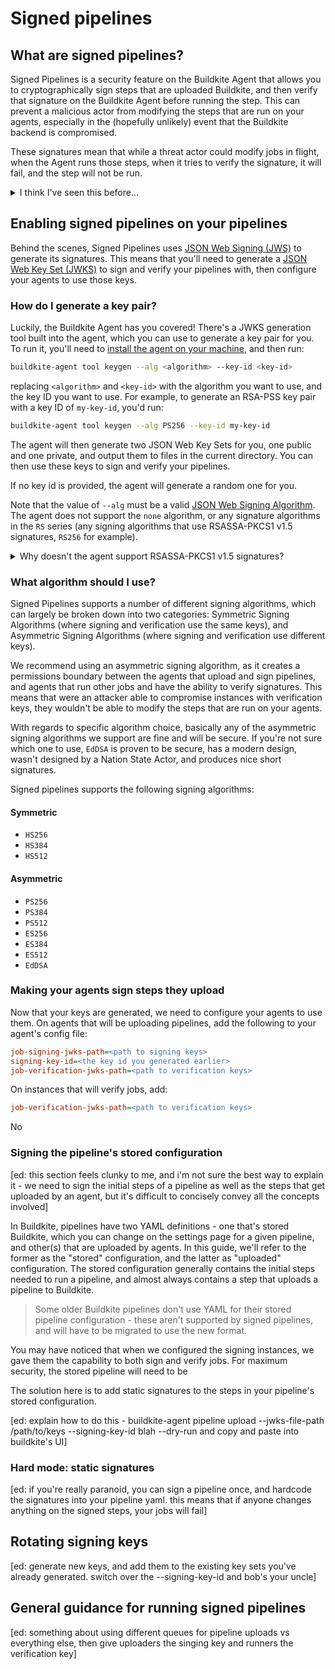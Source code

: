 # Signed pipelines

## What are signed pipelines?

Signed Pipelines is a security feature on the Buildkite Agent that allows you to cryptographically sign steps that are uploaded Buildkite, and then verify that signature on the Buildkite Agent before running the step. This can prevent a malicious actor from modifying the steps that are run on your agents, especially in the (hopefully unlikely) event that the Buildkite backend is compromised.

These signatures mean that while a threat actor could modify jobs in flight, when the Agent runs those steps, when it tries to verify the signature, it will fail, and the step will not be run.

<details>
  <summary>I think I've seen this before...</summary>
  This work is inspired by the older <a href="https://github.com/buildkite/buildkite-signed-pipeline"><code>buildkite-signed-pipeline</code></a> tool, which was a tool you could add to your agent instances. It had a similar idea - signing steps before they're uploaded to Buildkite, then verifying them when they're run. However, it had a number of limitations, including:
  <ul>
    <li>It had to be installed on every agent instance, leading to more configuration</li>
    <li>It only supported symmetric HS256 signatures, meaning that every verifier could also sign uploads</li>
    <li>It couldn't sign matrix steps</li>
  </ul>

  This newer version of pipeline signing is built right into the agent, and addresses all of these limitations. Being built into the agent, it's easier to configure and use.

  Many thanks to Seek.com.au, who we collaborated with on the older version of the tool, and who have been instrumental in the development of this newer version.
</details>

## Enabling signed pipelines on your pipelines

Behind the scenes, Signed Pipelines uses [JSON Web Signing (JWS)](https://datatracker.ietf.org/doc/html/rfc7797) to generate its signatures. This means that you'll need to generate a [JSON Web Key Set (JWKS)](https://datatracker.ietf.org/doc/html/rfc7517) to sign and verify your pipelines with, then configure your agents to use those keys.

### How do I generate a key pair?

Luckily, the Buildkite Agent has you covered! There's a JWKS generation tool built into the agent, which you can use to generate a key pair for you. To run it, you'll need to [install the agent on your machine](/docs/agent/v3/installation), and then run:
```bash
buildkite-agent tool keygen --alg <algorithm> --key-id <key-id>
```

replacing `<algorithm>` and `<key-id>` with the algorithm you want to use, and the key ID you want to use. For example, to generate an RSA-PSS key pair with a key ID of `my-key-id`, you'd run:
```bash
buildkite-agent tool keygen --alg PS256 --key-id my-key-id
```

The agent will then generate two JSON Web Key Sets for you, one public and one private, and output them to files in the current directory. You can then use these keys to sign and verify your pipelines.

If no key id is provided, the agent will generate a random one for you.

Note that the value of `--alg` must be a valid [JSON Web Signing Algorithm](https://datatracker.ietf.org/doc/html/rfc7518#section-3). The agent does not support the `none` algorithm, or any signature algorithms in the `RS` series (any signing algorithms that use RSASSA-PKCS1 v1.5 signatures, `RS256` for example).

<details>
  <summary>Why doesn't the agent support RSASSA-PKCS1 v1.5 signatures?</summary>
  In short, it's because RSASSA-PKCS1 v1.5 signatures are generally regarded to be less secure than the newer RSA-PSS signatures. While RSASSA-PKCS1 v1.5 signatures are still largely known to be relatively secure, we want to encourage our users to use the most secure algorithms possible, so when using RSA keys, we only support RSA-PSS signatures. We also recommend looking into ECDSA and EdDSA signatures, which are generally regarded to be more secure than RSA signatures.
</details>

### What algorithm should I use?

Signed Pipelines supports a number of different signing algorithms, which can largely be broken down into two categories: Symmetric Signing Algorithms (where signing and verification use the same keys), and Asymmetric Signing Algorithms (where signing and verification use different keys).

We recommend using an asymmetric signing algorithm, as it creates a permissions boundary between the agents that upload and sign pipelines, and agents that run other jobs and have the ability to verify signatures. This means that were an attacker able to compromise instances with verification keys, they wouldn't be able to modify the steps that are run on your agents.

With regards to specific algorithm choice, basically any of the asymmetric signing algorithms we support are fine and will be secure. If you're not sure which one to use, `EdDSA` is proven to be secure, has a modern design, wasn't designed by a Nation State Actor, and produces nice short signatures.

Signed pipelines supports the following signing algorithms:

#### Symmetric
- `HS256`
- `HS384`
- `HS512`

#### Asymmetric
- `PS256`
- `PS384`
- `PS512`
- `ES256`
- `ES384`
- `ES512`
- `EdDSA`

### Making your agents sign steps they upload 

Now that your keys are generated, we need to configure your agents to use them. On agents that will be uploading pipelines, add the following to your agent's config file:
```ini
job-signing-jwks-path=<path to signing keys>
signing-key-id=<the key id you generated earlier>
job-verification-jwks-path=<path to verification keys>
```

On instances that will verify jobs, add:
```ini
job-verification-jwks-path=<path to verification keys>
```

No

### Signing the pipeline's stored configuration

[ed: this section feels clunky to me, and i'm not sure the best way to explain it - we need to sign the initial steps of a pipeline as well as the steps that get uploaded by an agent, but it's difficult to concisely convey all the concepts involved]

In Buildkite, pipelines have two YAML definitions - one that's stored Buildkite, which you can change on the settings page for a given pipeline, and other(s) that are uploaded by agents. In this guide, we'll refer to the former as the "stored" configuration, and the latter as "uploaded" configuration. The stored configuration generally contains the initial steps needed to run a pipeline, and almost always contains a step that uploads a pipeline to Buildkite.

> Some older Buildkite pipelines don't use YAML for their stored pipeline configuration - these aren't supported by signed pipelines, and will have to be migrated to use the new format.

You may have noticed that when we configured the signing instances, we gave them the capability to both sign and verify jobs. For maximum security, the stored pipeline will need to be

The solution here is to add static signatures to the steps in your pipeline's stored configuration.

[ed: explain how to do this - buildkite-agent pipeline upload --jwks-file-path /path/to/keys --signing-key-id blah --dry-run and copy and paste into buildkite's UI]

### Hard mode: static signatures

[ed: if you're really paranoid, you can sign a pipeline once, and hardcode the signatures into your pipeline yaml. this means that if anyone changes anything on the signed steps, your jobs will fail]

## Rotating signing keys

[ed: generate new keys, and add them to the existing key sets you've already generated. switch over the --signing-key-id and bob's your uncle]

## General guidance for running signed pipelines

[ed: something about using different queues for pipeline uploads vs everything else, then give uploaders the singing key and runners the verification key]
